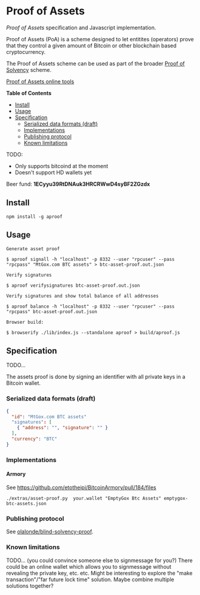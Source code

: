 
# Proof of Assets

*Proof of Assets* specification and Javascript implementation.

Proof of Assets (PoA) is a scheme designed to let entitites (operators)
prove that they control a given amount of Bitcoin or other blockchain based
cryptocurrency. 

[pos]: https://github.com/olalonde/blind-solvency-proof 

The Proof of Assets scheme can be used as part of the broader 
[Proof of Solvency][pos] scheme.

[Proof of Assets online tools](http://olalonde.github.io/bitcoin-asset-proof)

**Table of Contents**

- [Install](#install)
- [Usage](#usage)
- [Specification](#specification)
  - [Serialized data formats (draft)](#serialized-data-formats-draft)
  - [Implementations](#implementations)
  - [Publishing protocol](#publishing-protocol)
  - [Known limitations](#known-limitations)

TODO:

- Only supports bitcoind at the moment 
- Doesn't support HD wallets yet

Beer fund: **1ECyyu39RtDNAuk3HRCRWwD4syBF2ZGzdx**

## Install

```
npm install -g aproof
```

## Usage

```
Generate asset proof

$ aproof signall -h "localhost" -p 8332 --user "rpcuser" --pass "rpcpass" "MtGox.com BTC assets" > btc-asset-proof.out.json

Verify signatures

$ aproof verifysignatures btc-asset-proof.out.json

Verify signatures and show total balance of all addresses

$ aproof balance -h "localhost" -p 8332 --user "rpcuser" --pass "rpcpass" btc-asset-proof.out.json

Browser build:

$ browserify ./lib/index.js --standalone aproof > build/aproof.js
```

## Specification

TODO...

The assets proof is done by signing an identifier with all private keys in a
Bitcoin wallet.

### Serialized data formats (draft)

```json
{
  "id": "MtGox.com BTC assets"
  "signatures": [
    { "address": "", "signature": "" }
  ],
  "currency": "BTC"
}
```

### Implementations

#### Armory

See https://github.com/etotheipi/BitcoinArmory/pull/184/files

```
./extras/asset-proof.py  your.wallet "EmptyGox Btc Assets" emptygox-btc-assets.json
```

### Publishing protocol

See [olalonde/blind-solvency-proof](https://github.com/olalonde/blind-solvency-proof#assets-proof).

### Known limitations

TODO... (you could convince someone else to signmessage for you?) There
could be an online wallet which allows you to signmessage without
revealing the private key, etc. etc. Might be interesting to explore the
"make transaction"/"far future lock time" solution. Maybe combine
multiple solutions together?
